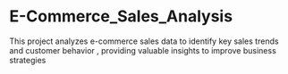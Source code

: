 # E-Commerce_Sales_Analysis
This project analyzes e-commerce sales data to identify key sales trends and customer behavior , providing valuable insights to improve business strategies
